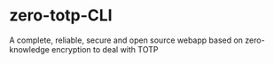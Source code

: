 # zero-totp-CLI
A complete, reliable, secure and open source webapp based on zero-knowledge encryption to deal with TOTP
